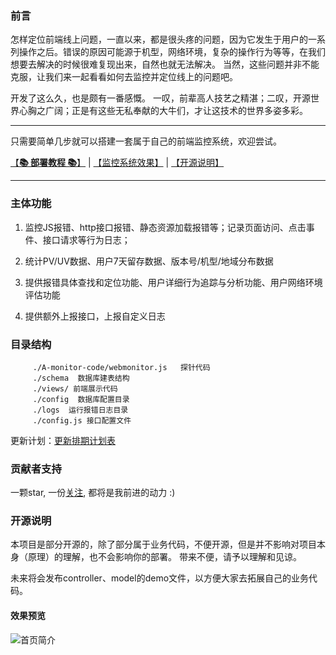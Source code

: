  ### 前言
   怎样定位前端线上问题，一直以来，都是很头疼的问题，因为它发生于用户的一系列操作之后。错误的原因可能源于机型，网络环境，复杂的操作行为等等，在我们想要去解决的时候很难复现出来，自然也就无法解决。 当然，这些问题并非不能克服，让我们来一起看看如何去监控并定位线上的问题吧。
   
   开发了这么久，也是颇有一番感慨。 一叹，前辈高人技艺之精湛；二叹，开源世界心胸之广阔；正是有这些无私奉献的大牛们，才让这技术的世界多姿多彩。
   
---------------------------------------------------------

   
只需要简单几步就可以搭建一套属于自己的前端监控系统，欢迎尝试。

[【**📚 部署教程 📚**】](./Document.md) |  [【监控系统效果】](http://www.webfunny.cn/webfunny_multi/home.html)  |  [【开源说明】](https://github.com/a597873885/webfunny_monitor/blob/master/SourceDes.md)
   
   
---------------------------------------------------------

### 主体功能
1. 监控JS报错、http接口报错、静态资源加载报错等；记录页面访问、点击事件、接口请求等行为日志；

2. 统计PV/UV数据、用户7天留存数据、版本号/机型/地域分布数据

3. 提供报错具体查找和定位功能、用户详细行为追踪与分析功能、用户网络环境评估功能

4. 提供额外上报接口，上报自定义日志


### 目录结构
         ./A-monitor-code/webmonitor.js   探针代码
         ./schema  数据库建表结构
         ./views/ 前端展示代码
         ./config  数据库配置目录
         ./logs  运行报错日志目录
         ./config.js 接口配置文件

更新计划：[更新排期计划表](https://github.com/a597873885/webfunny_monitor/blob/master/UpdateList.md)

### 贡献者支持
一颗star, 一份[关注](https://www.toutiao.com/c/user/105123468724/#mid=1651276811334670), 都将是我前进的动力  :)

### 开源说明
本项目是部分开源的，除了部分属于业务代码，不便开源，但是并不影响对项目本身（原理）的理解，也不会影响你的部署。
带来不便，请予以理解和见谅。

未来将会发布controller、model的demo文件，以方便大家去拓展自己的业务代码。

#### 效果预览
![首页简介](https://github.com/a597873885/image_list/blob/master/home.gif)
